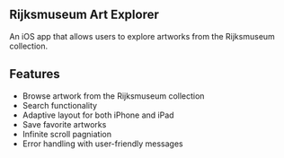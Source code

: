 ## Rijksmuseum Art Explorer 

An iOS app that allows users to explore artworks from the Rijksmuseum collection.

## Features 
- Browse artwork from the Rijksmuseum collection
- Search functionality
- Adaptive layout for both iPhone and iPad
- Save favorite artworks
- Infinite scroll pagniation
- Error handling with user-friendly messages

  
